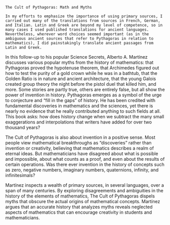```ascii
The Cult of Pythagoras: Math and Myths

In my efforts to emphasize the importance of using primary sources, I carried out many of the translations from sources in French, German, and Italian. Latin and Greek are beyond my level of competence, so in many cases I used published translations for ancient languages. Nevertheless, wherever word choices seemed important (as in the ambiguous ancient sources that refer to Pythagoras in relation to mathematics), I did painstakingly translate ancient passages from Latin and Greek.
```

In this follow-up to his popular Science Secrets, Alberto A. Martínez discusses various popular myths from the history of mathematics: that Pythagoras proved the hypotenuse theorem, that Archimedes figured out how to test the purity of a gold crown while he was in a bathtub, that the Golden Ratio is in nature and ancient architecture, that the young Galois created group theory the night before the pistol duel that killed him, and more. Some stories are partly true, others are entirely false, but all show the power of invention in history. Pythagoras emerges as a symbol of the urge to conjecture and “fill in the gaps” of history. He has been credited with fundamental discoveries in mathematics and the sciences, yet there is nearly no evidence that he really contributed anything to such fields at all. This book asks: how does history change when we subtract the many small exaggerations and interpolations that writers have added for over two thousand years?

The Cult of Pythagoras is also about invention in a positive sense. Most people view mathematical breakthroughs as “discoveries” rather than invention or creativity, believing that mathematics describes a realm of eternal ideas. But mathematicians have disagreed about what is possible and impossible, about what counts as a proof, and even about the results of certain operations. Was there ever invention in the history of concepts such as zero, negative numbers, imaginary numbers, quaternions, infinity, and infinitesimals?

Martínez inspects a wealth of primary sources, in several languages, over a span of many centuries. By exploring disagreements and ambiguities in the history of the elements of mathematics, The Cult of Pythagoras dispels myths that obscure the actual origins of mathematical concepts. Martínez argues that an accurate history that analyzes myths reveals neglected aspects of mathematics that can encourage creativity in students and mathematicians.